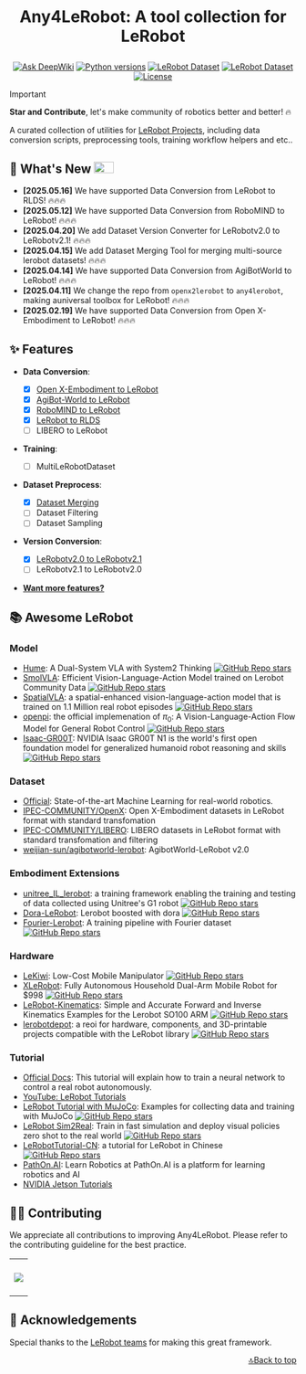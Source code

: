 <h1 align="center">
    <p>Any4LeRobot: A tool collection for LeRobot</p>
</h1>

<div align="center">

[![Ask DeepWiki](https://deepwiki.com/badge.svg)](https://deepwiki.com/Tavish9/any4lerobot)
[![Python versions](https://img.shields.io/pypi/pyversions/lerobot)](https://www.python.org/downloads/)
[![LeRobot Dataset](https://img.shields.io/badge/dynamic/json?url=https://api.github.com/repos/tavish9/any4lerobot/commits?per_page=1&query=$[0].commit.committer.date&label=LeRobot&color=blue)](https://github.com/huggingface/lerobot)
[![LeRobot Dataset](https://img.shields.io/badge/LeRobot%20Dataset-v2.1-ff69b4.svg)](https://github.com/huggingface/lerobot/pull/711)
[![License](https://img.shields.io/badge/License-MIT-green.svg)](https://opensource.org/licenses/MIT)

</div>

> [!IMPORTANT]
>
> **Star and Contribute**, let's make community of robotics better and better! 🔥

A curated collection of utilities for [LeRobot Projects](https://github.com/huggingface/lerobot), including data conversion scripts, preprocessing tools, training workflow helpers and etc..

## 🚀 What's New <a><img width="35" height="20" src="https://user-images.githubusercontent.com/12782558/212848161-5e783dd6-11e8-4fe0-bbba-39ffb77730be.png"></a>

- **\[2025.05.16\]** We have supported Data Conversion from LeRobot to RLDS! 🔥🔥🔥
- **\[2025.05.12\]** We have supported Data Conversion from RoboMIND to LeRobot! 🔥🔥🔥
- **\[2025.04.20\]** We add Dataset Version Converter for LeRobotv2.0 to LeRobotv2.1! 🔥🔥🔥
- **\[2025.04.15\]** We add Dataset Merging Tool for merging multi-source lerobot datasets! 🔥🔥🔥
- **\[2025.04.14\]** We have supported Data Conversion from AgiBotWorld to LeRobot! 🔥🔥🔥
- **\[2025.04.11\]** We change the repo from `openx2lerobot` to `any4lerobot`, making a ​​universal toolbox for LeRobot​​! 🔥🔥🔥
- **\[2025.02.19\]** We have supported Data Conversion from Open X-Embodiment to LeRobot! 🔥🔥🔥

## ✨ Features

- ​**​Data Conversion​**​:

  - [x] [Open X-Embodiment to LeRobot](./openx2lerobot/README.md)
  - [x] [AgiBot-World to LeRobot](./agibot2lerobot/README.md)
  - [x] [RoboMIND to LeRobot](./robomind2lerobot/README.md)
  - [x] [LeRobot to RLDS](./lerobot2rlds/README.md)
  - [ ] LIBERO to LeRobot

- **Training**:

  - [ ] MultiLeRobotDataset

- **Dataset Preprocess**:

  - [x] [Dataset Merging](./dataset_merging/README.md)
  - [ ] Dataset Filtering
  - [ ] Dataset Sampling

- ​**Version Conversion​**​:

  - [x] [LeRobotv2.0 to LeRobotv2.1](./ds_version_convert/README.md)
  - [ ] LeRobotv2.1 to LeRobotv2.0

- [**Want more features?**](https://github.com/Tavish9/any4lerobot/issues/new?template=feature-request.yml)

## 📚 Awesome LeRobot

### Model

- [Hume](https://hume-vla.github.io): A Dual-System VLA with System2 Thinking [<img alt="GitHub Repo stars" src="https://img.shields.io/github/stars/hume-vla/hume">](https://github.com/hume-vla/hume)
- [SmolVLA](https://huggingface.co/blog/smolvla): Efficient Vision-Language-Action Model trained on Lerobot Community Data [<img alt="GitHub Repo stars" src="https://img.shields.io/github/stars/huggingface/lerobot">](https://github.com/huggingface/lerobot)
- [SpatialVLA](https://spatialvla.github.io/): a spatial-enhanced vision-language-action model that is trained on 1.1 Million real robot episodes [<img alt="GitHub Repo stars" src="https://img.shields.io/github/stars/SpatialVLA/SpatialVLA">](https://github.com/SpatialVLA/SpatialVLA)
- [openpi](https://www.physicalintelligence.company/blog/pi0): the official implemenation of $π_0$: A Vision-Language-Action Flow Model for General Robot Control [<img alt="GitHub Repo stars" src="https://img.shields.io/github/stars/Physical-Intelligence/openpi">](https://github.com/Physical-Intelligence/openpi)
- [Isaac-GR00T](https://developer.nvidia.com/isaac/gr00t): NVIDIA Isaac GR00T N1 is the world's first open foundation model for generalized humanoid robot reasoning and skills [<img alt="GitHub Repo stars" src="https://img.shields.io/github/stars/NVIDIA/Isaac-GR00T">](https://github.com/NVIDIA/Isaac-GR00T)

### Dataset

- [Official](https://huggingface.co/lerobot): State-of-the-art Machine Learning for real-world robotics.
- [IPEC-COMMUNITY/OpenX](https://huggingface.co/collections/IPEC-COMMUNITY/openx-lerobot-67c29b2ee5911f17dbea635e): Open X-Embodiment datasets in LeRobot format with standard transfomation
- [IPEC-COMMUNITY/LIBERO](https://huggingface.co/collections/IPEC-COMMUNITY/libero-benchmark-dataset-684837af28d465aa8b043950): LIBERO datasets in LeRobot format with standard transfomation and filtering
- [weijian-sun/agibotworld-lerobot](https://huggingface.co/datasets/weijian-sun/agibotworld-lerobot): AgibotWorld-LeRobot v2.0

### Embodiment Extensions

- [unitree_IL_lerobot](https://github.com/unitreerobotics/unitree_IL_lerobot): a training framework enabling the training and testing of data collected using Unitree's G1 robot [<img alt="GitHub Repo stars" src="https://img.shields.io/github/stars/unitreerobotics/unitree_IL_lerobot">](https://github.com/unitreerobotics/unitree_IL_lerobot)
- [Dora-LeRobot](https://github.com/dora-rs/dora-lerobot): Lerobot boosted with dora [<img alt="GitHub Repo stars" src="https://img.shields.io/github/stars/dora-rs/dora-lerobot">](https://github.com/dora-rs/dora-lerobot)
- [Fourier-Lerobot](https://github.com/FFTAI/fourier-lerobot): A training pipeline with Fourier dataset [<img alt="GitHub Repo stars" src="https://img.shields.io/github/stars/FFTAI/fourier-lerobot">](https://github.com/FFTAI/fourier-lerobot)

### Hardware

- [LeKiwi](https://github.com/SIGRobotics-UIUC/LeKiwi): Low-Cost Mobile Manipulator [<img alt="GitHub Repo stars" src="https://img.shields.io/github/stars/SIGRobotics-UIUC/LeKiwi">](https://github.com/SIGRobotics-UIUC/LeKiwi)
- [XLeRobot](https://github.com/Vector-Wangel/XLeRobot): Fully Autonomous Household Dual-Arm Mobile Robot for $998 [<img alt="GitHub Repo stars" src="https://img.shields.io/github/stars/Vector-Wangel/XLeRobot">](https://github.com/Vector-Wangel/XLeRobot)
- [LeRobot-Kinematics](https://github.com/box2ai-robotics/lerobot-kinematics): Simple and Accurate Forward and Inverse Kinematics Examples for the Lerobot SO100 ARM [<img alt="GitHub Repo stars" src="https://img.shields.io/github/stars/box2ai-robotics/lerobot-kinematics">](https://github.com/box2ai-robotics/lerobot-kinematics)
- [lerobotdepot](https://github.com/maximilienroberti/lerobotdepot): a reoi for hardware, components, and 3D-printable projects compatible with the LeRobot library [<img alt="GitHub Repo stars" src="https://img.shields.io/github/stars/maximilienroberti/lerobotdepot">](https://github.com/maximilienroberti/lerobotdepot)

### Tutorial

- [Official Docs](https://huggingface.co/docs/lerobot/en/getting_started_real_world_robot): This tutorial will explain how to train a neural network to control a real robot autonomously.
- [YouTube: LeRobot Tutorials](https://www.youtube.com/playlist?list=PLo2EIpI_JMQu5zrDHe4NchRyumF2ynaUN)
- [LeRobot Tutorial with MuJoCo](https://github.com/jeongeun980906/lerobot-mujoco-tutorial): Examples for collecting data and training with MuJoCo [<img alt="GitHub Repo stars" src="https://img.shields.io/github/stars/jeongeun980906/lerobot-mujoco-tutorial">](https://github.com/jeongeun980906/lerobot-mujoco-tutorial)
- [LeRobot Sim2Real](https://github.com/StoneT2000/lerobot-sim2real): Train in fast simulation and deploy visual policies zero shot to the real world [<img alt="GitHub Repo stars" src="https://img.shields.io/github/stars/StoneT2000/lerobot-sim2real">](https://github.com/StoneT2000/lerobot-sim2real)
- [LeRobotTutorial-CN](https://github.com/CSCSX/LeRobotTutorial-CN): a tutorial for LeRobot in Chinese [<img alt="GitHub Repo stars" src="https://img.shields.io/github/stars/CSCSX/LeRobotTutorial-CN">](https://github.com/CSCSX/LeRobotTutorial-CN)
- [PathOn.AI](https://learn-robotics.pathon.ai/): Learn Robotics at PathOn.AI is a platform for learning robotics and AI
- [NVIDIA Jetson Tutorials](https://www.jetson-ai-lab.com/lerobot.html)

## 👷‍♂️ Contributing

We appreciate all contributions to improving Any4LeRobot. Please refer to the contributing guideline for the best practice.

<a href="https://github.com/Tavish9/any4lerobot/graphs/contributors" target="_blank">
  <table>
    <tr>
      <th colspan="2">
        <br><img src="https://contrib.rocks/image?repo=tavish9/any4lerobot"><br><br>
      </th>
    </tr>
  </table>
</a>

## 🤝 Acknowledgements

Special thanks to the [LeRobot teams](https://github.com/huggingface/lerobot) for making this great framework.

<p align="right"><a href="#top">🔝Back to top</a></p>
